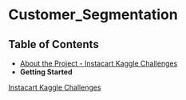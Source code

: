# Customer_Segmentation

<!-- TABLE OF CONTENTS -->
## Table of Contents
* [About the Project - Instacart Kaggle Challenges](#https://www.kaggle.com/c/instacart-market-basket-analysis)
* **Getting Started**

[Instacart Kaggle Challenges](https://www.kaggle.com/c/instacart-market-basket-analysis)
